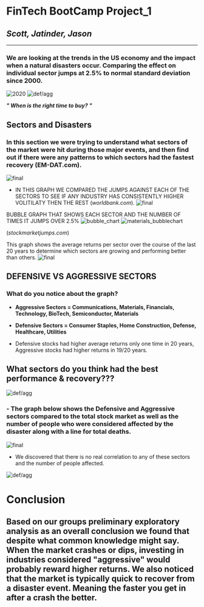 
# FinTech BootCamp Project_1

## *Scott, Jatinder, Jason*
---

### We are looking at the trends in the US economy and the impact when a natural disasters occur. Comparing the effect on individual sector jumps at 2.5% to normal standard deviation since 2000.

![2020](GDP_chart.png)
![def/agg](GDP_Sectors_20yrs.png)

***" When is the right time to buy? "***

## **Sectors and Disasters**

### In this section we were trying to understand what sectors of the market were hit during those major events, and then find out if there were any patterns to which sectors had the fastest recovery (EM-DAT.com).

![final](nat_disaster_dead.png)


 
- IN THIS GRAPH WE COMPARED THE JUMPS AGAINST EACH OF THE SECTORS TO SEE IF ANY INDUSTRY HAS CONSISTENTLY HIGHER VOLITILATY THEN THE REST (*worldbank.com*). 
![final](std_dev.png)

BUBBLE GRAPH THAT SHOWS EACH SECTOR AND THE NUMBER OF TIMES IT JUMPS OVER 2.5%
![bubble_chart](bubble_chart.png)
![materials_bubblechart](indv_secbubbles.png)


(*stockmarketjumps.com*)

This graph shows the average returns per sector over the course of the last 20 years to determine which sectors are growing and performing better than others. 
![final](image.png)



## DEFENSIVE VS AGGRESSIVE SECTORS
### What do you notice about the graph? 

- **Aggressive Sectors = Communications, Materials, Financials, Technology, BioTech, Semiconductor, Materials**
- **Defensive Sectors = Consumer Staples, Home Construction, Defense, Healthcare, Utilities**

- Defensive stocks had higher average returns only one time in 20 years, Aggressive stocks had higher returns in 19/20 years.



## **What sectors do you think had the best performance & recovery???**

![def/agg](cat_joined_bar.png)
### - The graph below shows the Defensive and Aggressive sectors compared to the total stock market as well as the number of people who were considered affected by the disaster along with a line for total deaths.  

![final](Final.png)
- We discovered that there is no real correlation to any of these sectors and the number of people affected.  

![def/agg](p_graph.png)

# Conclusion 
## Based on our groups preliminary exploratory analysis as an overall conclusion we found that despite what common knowledge might say. When the market crashes or dips, investing in industries considered "aggressive" would probably reward higher returns. We also noticed that the market is typically quick to recover from a disaster event. Meaning the faster you get in after a crash the better. 